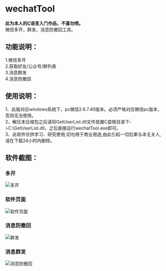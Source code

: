 # wechatTool
**此为本人的Ç语言入门作品，不喜勿喷。**  
微信多开，群发，消息防撤回工具。 

## 功能说明：
1.微信多开  
2.获取好友/公众号/群列表  
3.消息群发  
4.消息防撤回  

## 使用说明：  
1、此版对应windows系统下，pc微信2.6.7.40版本。必须严格对应微信pc版本，否则无法使用。  
2、解压本压缩包之后请将GetUserList.dll文件放置C盘根目录下->C:\GetUserList.dll，之后直接运行wechatTool.exe即可。  
3、此软件仅供学习、研究使用,切勿用于商业用途,由此引起一切后果与本无关人,请在下载24小时内删除。  


## 软件截图：  
### 多开
![多开](https://i.loli.net/2019/03/27/5c9b3522ee963.jpg)  
### 软件页面
![软件页面](https://i.loli.net/2019/03/27/5c9b32fc091f8.jpg)  
### 消息防撤回
![群发](https://i.loli.net/2019/03/27/5c9b346b5d6d8.jpg)  
### 消息群发
![消息防撤回](https://i.loli.net/2019/03/27/5c9b346b7ea0c.jpg)  
